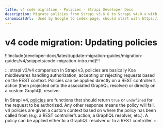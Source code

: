 ```yaml
---
title: v4 code migration - Policies - Strapi Developer Docs
description: Migrate policies from Strapi v3.6.8 to Strapi v4.0.x with step-by-step instructions
canonicalUrl:  Used by Google to index page, should start with https://docs.strapi.io/ — delete this comment when done [paste final URL here]
---
```


<!-- TODO: update SEO -->

# v4 code migration: Updating policies

!!!include(developer-docs/latest/update-migration-guides/migration-guides/v4/snippets/code-migration-intro.md)!!!

::: strapi v3/v4 comparison
In Strapi v3, policies are basically Koa middlewares handling authorization, accepting or rejecting requests based on the REST context. Policies can be applied directly on a REST controller’s action (then projected onto the associated GraphQL resolver) or directly on a custom GraphQL resolver.

<!-- Even when applied to a GraphQL resolver, V3 policies were Koa middleware which was given a handmade Koa context (built from the GraphQL resolver args) -->

In Strapi v4, [policies](/developer-docs/latest/development/backend-customization/policies.md#policies) are functions that should return `true` or `undefined` for the request to be authorized. Any other response means the policy will fail. v4 policies are given a custom context based on where the policy has been called from (e.g. a REST controller’s action, a GraphQL resolver, etc.). A policy can be applied either to a GraphQL resolver or to a REST controller.
:::
<!-- 
Global policies are declared in the `src/policies` folder
API related policies are declared in the `src/api/**/policies` folder

- Common policy
    
    **Only accept connected user**
    
    V3
    
    ```jsx
    module.exports = async (ctx, next) => {
      if (ctx.state.user) {
        // Go to next policy or will reach the controller's action.
        return await next();
      }
    
      ctx.unauthorized(`You're not logged in!`);
    };
    ```
    
    V4
    
    Note: This one is a policy that can be used both in REST & GraphQL since it makes use of the `context.state` variable (which is declared whether we’re using REST or GraphQL). Thus you can use it wherever you want.
    
    ```jsx
    // path: ./src/api/api-name/policies/policy-name.js
    
    module.exports = (context, config, { strapi }) => {
      if (context.state.user) { // if a session is open
        // go to next policy or reach the controller's action
        return true;
      }
    
      return false; // If you return nothing, Strapi considers you didn't want to block the request and will let it pass
    };
    ```
    

- REST policy
    
    **Goal:** Authorize only GET requests
    
    ```jsx
    module.exports = (context, config, { strapi }) => {
    	// Here we're accessing the request.method property present in the Koa context 
    	return context.request.method === 'GET';
    };
    ```
    

- GraphQL policy
    
    **Goal:** Authorize field resolvers only for a specific entity
    
    ```jsx
    module.exports = (context, config, { strapi }) => {
    	return typeof context.parent === 'object' && context.parent.id === 5;
    };
    ```
    
- REST + GraphQL policy
    
    **Goal:** Make sure an `id` filter has been provided
    
    ```jsx
    module.exports = (context, config, { strapi }) => {
    	// Handle Koa
    	if (context.is('koa')) {
    		return context.request.query.id !== undefined;
    	}
    
    	// Handle GraphQL
    	else if (context.is('graphql')) {
    		return context.args.id !== undefined;
    	}
    
    	// Other scenarios
    	return false;
    };
    ```
    
    Explanations: Here we’re using the `is` method of the policy context to check if the policy is being tested for a Koa controller or a GraphQL resolver and act accordingly.
    
    Note: For GraphQL context, you’ve access to `parent`, `args`, `context`, `info` & `http` (which contains the koa context). Whereas for Koa, the controller context will be merged with the policy context.
    
    Finally, both Koa & GraphQL context will get access to the `is(type: string): boolean`, `type: string`, and `state: object` attributes. -->
